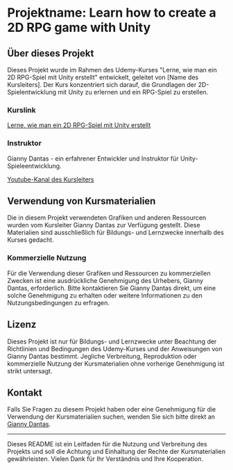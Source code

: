 # Projektname: Learn how to create a 2D RPG game with Unity

## Über dieses Projekt

Dieses Projekt wurde im Rahmen des Udemy-Kurses "Lerne, wie man ein 2D RPG-Spiel mit Unity erstellt" entwickelt, geleitet von [Name des Kursleiters]. Der Kurs konzentriert sich darauf, die Grundlagen der 2D-Spielentwicklung mit Unity zu erlernen und ein RPG-Spiel zu erstellen.

### Kurslink

[Lerne, wie man ein 2D RPG-Spiel mit Unity erstellt](https://www.udemy.com/course/learn-how-to-create-a-2d-rpg-game-with-unity/)

### Instruktor

Gianny Dantas - ein erfahrener Entwickler und Instruktor für Unity-Spieleentwicklung.

[Youtube-Kanal des Kursleiters](https://www.youtube.com/channel/UCvEAy4KqYvUT7VYDmAObwUA)

## Verwendung von Kursmaterialien

Die in diesem Projekt verwendeten Grafiken und anderen Ressourcen wurden vom Kursleiter Gianny Dantas zur Verfügung gestellt. Diese Materialien sind ausschließlich für Bildungs- und Lernzwecke innerhalb des Kurses gedacht.

### Kommerzielle Nutzung

Für die Verwendung dieser Grafiken und Ressourcen zu kommerziellen Zwecken ist eine ausdrückliche Genehmigung des Urhebers, Gianny Dantas, erforderlich. Bitte kontaktieren Sie Gianny Dantas direkt, um eine solche Genehmigung zu erhalten oder weitere Informationen zu den Nutzungsbedingungen zu erfragen.

## Lizenz

Dieses Projekt ist nur für Bildungs- und Lernzwecke unter Beachtung der Richtlinien und Bedingungen des Udemy-Kurses und der Anweisungen von Gianny Dantas bestimmt. Jegliche Verbreitung, Reproduktion oder kommerzielle Nutzung der Kursmaterialien ohne vorherige Genehmigung ist strikt untersagt.

## Kontakt

Falls Sie Fragen zu diesem Projekt haben oder eine Genehmigung für die Verwendung der Kursmaterialien suchen, wenden Sie sich bitte direkt an [Gianny Dantas](https://www.linkedin.com/in/gianny-dantas).

---

Dieses README ist ein Leitfaden für die Nutzung und Verbreitung des Projekts und soll die Achtung und Einhaltung der Rechte der Kursmaterialien gewährleisten. Vielen Dank für Ihr Verständnis und Ihre Kooperation.
